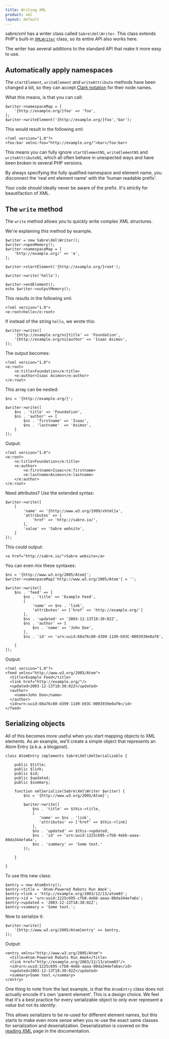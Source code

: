 ```yaml
---
title: Writing XML
product: xml
layout: default
---
```


sabre/xml has a writer class called `Sabre\Xml\Writer`. This class extends
PHP's built-in [`XMLWriter`][1] class, so its entire API also works here.

The writer has several additions to the standard API that make it more easy
to use.


Automatically apply namespaces
------------------------------

The `startElement`, `writeElement` and `writeAttribute` methods have been
changed a bit, so they can accept [Clark notation][2] for their node names.

What this means, is that you can call:

    $writer->namespaceMap = [
        '{http://example.org/}foo' => 'foo',
    ];
    $writer->writeElement('{http://example.org/}foo','bar');

This would result in the following xml:

    <?xml version="1.0"?>
    <foo:bar xmlns:foo="http://example.org/">bar</foo:bar>

This means you can fully ignore `startElementNS`, `writeElementNS` and
`writeAttributeNS`, which all often behave in unexpected ways and have
been broken in several PHP versions.

By always specifying the fully qualified namespace and element name, you
disconnect the 'real xml element name' with the 'human readable prefix'.

Your code should ideally never be aware of the prefix. It's strictly for
beautifaction of XML.


The `write` method
------------------

The `write` method allows you to quickly write complex XML structures.

We're explaining this method by example.

    $writer = new Sabre\Xml\Writer();
    $writer->openMemory();
    $writer->namespaceMap = [
        'http://example.org/' => 'e',
    ];

    $writer->startElement('{http://example.org/}root');

    $writer->write('hello');

    $writer->endElement();
    echo $writer->outputMemory();

This results in the following xml:

    <?xml version="1.0">
    <e:root>hello</e:root>

If instead of the string `hello`, we wrote this:

    $writer->write([
        '{http://example.org/ns}title' => 'Foundation',
        '{http://example.org/ns}author' => 'Isaac Asimov',
    ]);

The output becomes:

    <?xml version="1.0">
    <e:root>
        <e:title>Foundation</e:title>
        <e:author>Isaac Asimov</e:author>
    </e:root>

This array can be nested:

    $ns = '{http://example.org/}';

    $writer->write([
        $ns . 'title' => 'Foundation',
        $ns . 'author' => [
            $ns . 'firstname' => 'Isaac',
            $ns . 'lastname'  => 'Asimov',
        ]
    ]);

Output:

    <?xml version="1.0">
    <e:root>
        <e:title>Foundation</e:title>
        <e:author>
            <e:firstname>Isaac</e:firstname>
            <e:lastname>Asimov</e:lastname>
        </e:author>
    </e:root>

Need attributes? Use the extended syntax:

    $writer->write([
        [
            'name' => '{http://www.w3.org/1999/xhtml}a',
            'attributes' => [
                'href' => 'http://sabre.io/',
            ],
            'value' => 'Sabre website',
        ]
    ]);

This could output:

    <a href="http://sabre.io/">Sabre website</a>

You can even mix these syntaxes:

    $ns = '{http://www.w3.org/2005/Atom}';
    $writer->namespaceMap['http://www.w3.org/2005/Atom'] = '';

    $writer->write([
        $ns . 'feed' => [
            $ns . 'title' => 'Example Feed',
            [
                'name' => $ns . 'link',
                'attributes' => ['href' => 'http://example.org/']
            ],
            $ns . 'updated' => '2003-12-13T18:30:02Z',
            $ns . 'author' => [
                $ns . 'name' => 'John Doe',
            ],
            $ns . 'id' => 'urn:uuid:60a76c80-d399-11d9-b93C-0003939e0af6',

        ]
    ]);

Output:

    <?xml version="1.0"?>
    <feed xmlns="http://www.w3.org/2005/Atom">
      <title>Example Feed</title>
      <link href="http://example.org/"/>
      <updated>2003-12-13T18:30:02Z</updated>
      <author>
        <name>John Doe</name>
      </author>
      <id>urn:uuid:60a76c80-d399-11d9-b93C-0003939e0af6</id>
    </feed>


Serializing objects
-------------------

All of this becomes more useful when you start mapping objects to XML elements. As an example, we'll create a simple object that represents an Atom Entry (a.k.a. a blogpost).

    class AtomEntry implements Sabre\Xml\XmlSerializable {

        public $title;
        public $link;
        public $id;
        public $updated;
        public $summary;

        function xmlSerialize(Sabre\Xml\Writer $writer) {
            $ns = '{http://www.w3.org/2005/Atom}';

            $writer->write([
                $ns . 'title' => $this->title,
                [
                   'name' => $ns . 'link',
                   'attributes' => ['href' => $this->link]
                ],
                $ns . 'updated' => $this->updated,
                $ns . 'id' => 'urn:uuid:1225c695-cfb8-4ebb-aaaa-80da344efa6a',
                $ns . 'summary' => 'Some text.'
            ]);

        }

    }

To use this new class:

    $entry = new AtomEntry();
    $entry->title = 'Atom-Powered Robots Run Amok';
    $entry->link = 'http://example.org/2003/12/13/atom03';
    $entry->id = 'urn:uuid:1225c695-cfb8-4ebb-aaaa-80da344efa6a';
    $entry->updated = '2003-12-13T18:30:02Z';
    $entry->summary = 'Some text.';

Now to serialize it:

    $writer->write([
    	'{http://www.w3.org/2005/Atom}entry' => $entry,
    ]);

Output:

    <entry xmlns="http://www.w3.org/2005/Atom">
      <title>Atom-Powered Robots Run Amok</title>
      <link href="http://example.org/2003/12/13/atom03"/>
      <id>urn:uuid:1225c695-cfb8-4ebb-aaaa-80da344efa6a</id>
      <updated>2003-12-13T18:30:02Z</updated>
      <summary>Some text.</summary>
    </entry>

One thing to note from the last example, is that the `AtomEntry` class does not actually encode it's own 'parent element'. This is a design choice. We feel that it's a best practice for every serializable object to only ever represent a _value_ but not its _identity_.

This allows serializers to be re-used for different element names, but this starts to make even more sense when you re-use the exact same classes for serialization and deserialization. Deserialization is covered on the [reading XML][4] page in the documentation.


[1]: http://php.net/manual/en/book.xmlwriter.php
[2]: /xml/clark-notation/
[3]: https://tools.ietf.org/html/rfc4287
[4]: /xml/reading/
